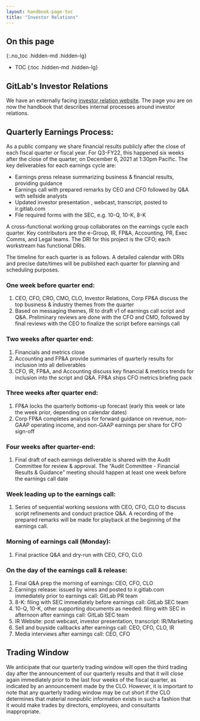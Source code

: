 ```yaml
---
layout: handbook-page-toc
title: "Investor Relations"
---
```


## On this page
{:.no_toc .hidden-md .hidden-lg}

- TOC
{:toc .hidden-md .hidden-lg}

## GitLab's Investor Relations

We have an externally facing [investor relation website](https://ir.gitlab.com/).
The page you are on now the handbook that describes internal processes around investor relations.

## Quarterly Earnings Process:

As a public company we share financial results publicly after the close of each fiscal quarter or fiscal year. For Q3-FY22, this happened six weeks after the close of the quarter, on December 6, 2021 at 1:30pm Pacific. The key deliverables for each earnings cycle are:

* Earnings press release summarizing business & financial results, providing guidance
* Earnings call with prepared remarks by CEO and CFO followed by Q&A with sellside analysts
* Updated investor presentation , webcast, transcript, posted to ir.gitlab.com
* File required forms with the SEC, e.g. 10-Q, 10-K, 8-K

A cross-functional working group collaborates on the earnings cycle each quarter. Key contributors are the e-Group, IR, FP&A, Accounting, PR, Exec Comms, and Legal teams. The DRI for this project is the CFO; each workstream has functional DRIs.

The timeline for each quarter is as follows. A detailed calendar with DRIs and precise date/times will be published each quarter for planning and scheduling purposes.

### One week before quarter end:

1. CEO, CFO, CRO, CMO, CLO, Investor Relations, Corp FP&A discuss the top business & industry themes from the quarter
2. Based on messaging themes, IR to draft v1 of earnings call script and Q&A. Preliminary reviews are done with the CFO and CMO, followed by final reviews with the CEO to finalize the script before earnings call

### Two weeks after quarter end:

1. Financials and metrics close
2. Accounting and FP&A provide summaries of quarterly results for inclusion into all deliverables
3. CFO, IR, FP&A, and Accounting discuss key financial & metrics trends for inclusion into the script and Q&A. FP&A ships CFO metrics briefing pack

### Three weeks after quarter end:

1. FP&A locks the quarterly bottoms-up forecast (early this week or late the week prior, depending on calendar dates)
2. Corp FP&A completes analysis for forward guidance on revenue, non-GAAP operating income, and non-GAAP earnings per share for CFO sign-off

### Four weeks after quarter-end:

1. Final draft of each earnings deliverable is shared with the Audit Committee for review & approval. The “Audit Committee - Financial Results & Guidance” meeting should happen at least one week before the earnings call date

### Week leading up to the earnings call:

1. Series of sequential working sessions with CEO, CFO, CLO to discuss script refinements and conduct practice Q&A. A recording of the prepared remarks will be made for playback at the beginning of the earnings call.

### Morning of earnings call (Monday):

1. Final practice Q&A and dry-run with CEO, CFO, CLO

### On the day of the earnings call & release:

1. Final Q&A prep the morning of earnings: CEO, CFO, CLO
2. Earnings release: issued by wires and posted to ir.gitlab.com immediately prior to earnings call: GitLab PR team
3. 8-K: filing with SEC immediately before earnings call: GitLab SEC team
4. 10-Q, 10-K, other supporting documents as needed: filing with SEC in afternoon after earnings call: GitLab SEC team
5. IR Website: post webcast, investor presentation, transcript: IR/Marketing
6. Sell and buyside callbacks after earnings call: CEO, CFO, CLO, IR
7. Media interviews after earnings call: CEO, CFO

## Trading Window

We anticipate that our quarterly trading window will open the third trading day after the announcement of our quarterly results and that it will close again immediately prior to the last four weeks of the fiscal quarter, as indicated by an announcement made by the CLO. However, it is important to note that any quarterly trading window may be cut short if the CLO determines that material nonpublic information exists in such a fashion that it would make trades by directors, employees, and consultants inappropriate.
